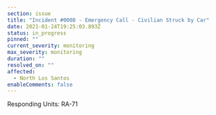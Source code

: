 ```yaml
---
section: issue
title: "Incident #0008 - Emergency Call - Civilian Struck by Car"
date: 2021-01-24T19:25:03.893Z
status: in_progress
pinned: ""
current_severity: monitoring
max_severity: monitoring
duration: ""
resolved_on: ""
affected:
  - North Los Santos
enableComments: false
---
```

Responding Units: RA-71